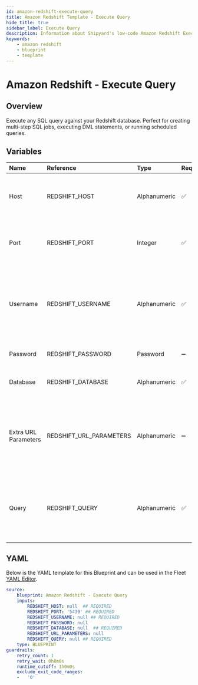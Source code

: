 ```yaml
---
id: amazon-redshift-execute-query
title: Amazon Redshift Template - Execute Query
hide_title: true
sidebar_label: Execute Query
description: Information about Shipyard's low-code Amazon Redshift Execute Query blueprint. Execute any SQL query against your Redshift database. 
keywords:
    - amazon redshift
    - blueprint
    - template
---
```


# Amazon Redshift - Execute Query

## Overview
Execute any SQL query against your Redshift database. Perfect for creating multi-step SQL jobs, executing DML statements, or running scheduled queries.


## Variables

| Name | Reference | Type | Required | Default | Options | Description |
|:-----|:----------|:-----|:---------|:--------|:--------|:------------|
| Host | REDSHIFT_HOST  | Alphanumeric |:white_check_mark: | - | - | The domain or the IP address of the database you want to connect to. |
| Port | REDSHIFT_PORT  | Integer |:white_check_mark: | `"5439"` | - | Port number where the database accepts inbound connections. |
| Username | REDSHIFT_USERNAME  | Alphanumeric |:white_check_mark: | - | - | Username configured as part of the database credentials. See Authorization documentation for more information. |
| Password | REDSHIFT_PASSWORD  | Password |:heavy_minus_sign: | - | - | Password for the provided username |
| Database | REDSHIFT_DATABASE  | Alphanumeric |:white_check_mark: | - | - | Name of the database that you want to connect to |
| Extra URL Parameters | REDSHIFT_URL_PARAMETERS  | Alphanumeric |:heavy_minus_sign: | - | - | Extra parameters that will be placed at the end of the connection string, after the "?". Must be separated by "&" |
| Query | REDSHIFT_QUERY  | Alphanumeric |:white_check_mark: | - | - | Any SQL query that runs a job against the database (CREATE, DROP, INSERT, etc.). Formatting is ignored |


## YAML
Below is the YAML template for this Blueprint and can be used in the Fleet [YAML Editor](../../reference/fleets/yaml-editor.md).
```yaml
source:
    blueprint: Amazon Redshift - Execute Query
    inputs:
        REDSHIFT_HOST: null  ## REQUIRED
        REDSHIFT_PORT: '5439' ## REQUIRED
        REDSHIFT_USERNAME: null ## REQUIRED
        REDSHIFT_PASSWORD: null
        REDSHIFT_DATABASE: null  ## REQUIRED
        REDSHIFT_URL_PARAMETERS: null
        REDSHIFT_QUERY: null ## REQUIRED
    type: BLUEPRINT
guardrails:
    retry_count: 1
    retry_wait: 0h0m0s
    runtime_cutoff: 1h0m0s
    exclude_exit_code_ranges:
    -   '0'

```
